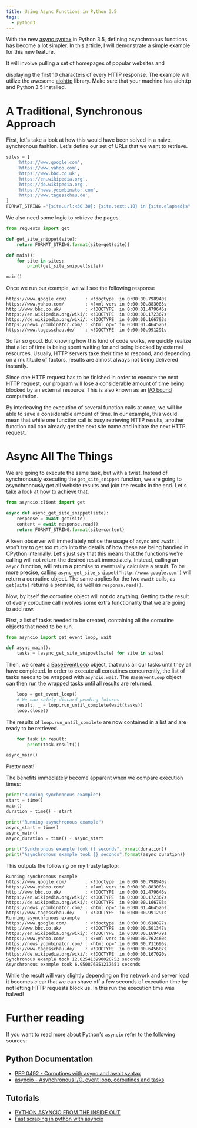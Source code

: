 ```yaml
---
title: Using Async Functions in Python 3.5
tags:
  - python3
---
```


With the new [async syntax](https://www.python.org/dev/peps/pep-0492/) in
Python 3.5, defining asynchronous functions has become a lot simpler. In this
article, I will demonstrate a simple example for this new feature.

<!--more--> It will involve pulling a set of homepages of popular websites and
displaying the first 10 characters of every HTTP response. The example will
utilize the awesome [aiohttp](http://aiohttp.readthedocs.org/en/stable/)
library. Make sure that your machine has aiohttp and Python 3.5 installed.

# A Traditional, Synchronous Approach

First, let's take a look at how this would have been solved in a naive,
synchronous fashion. Let's define our set of URLs that we want to retrieve.

```python
sites = [
    'https://www.google.com',
    'https://www.yahoo.com',
    'https://www.bbc.co.uk',
    'https://en.wikipedia.org',
    'https://de.wikipedia.org',
    'https://news.ycombinator.com',
    'https://www.tagesschau.de',
]
FORMAT_STRING ="{site.url:<30.30}: {site.text:.10} in {site.elapsed}s"
```

We also need some logic to retrieve the pages.

```python
from requests import get

def get_site_snippet(site):
    return FORMAT_STRING.format(site=get(site))

def main():
    for site in sites:
        print(get_site_snippet(site))

main()
```

Once we run our example, we will see the following response

```
https://www.google.com/       : <!doctype  in 0:00:00.798940s
https://www.yahoo.com/        : <?xml vers in 0:00:00.883083s
http://www.bbc.co.uk/         : <!DOCTYPE  in 0:00:01.479646s
https://en.wikipedia.org/wiki/: <!DOCTYPE  in 0:00:00.172367s
https://de.wikipedia.org/wiki/: <!DOCTYPE  in 0:00:00.166793s
https://news.ycombinator.com/ : <html op=" in 0:00:01.464526s
https://www.tagesschau.de/    : <!DOCTYPE  in 0:00:00.991291s
```

So far so good. But knowing how this kind of code works, we quickly realize
that a lot of time is being spent waiting for and being blocked by external
resources. Usually, HTTP servers take their time to respond, and depending on a
multitude of factors, results are almost always not being delivered instantly.

Since one HTTP request has to be finished in order to execute the next HTTP
request, our program will lose a considerable amount of time being blocked by
an external resource. This is also known as an
[I/O bound](https://en.wikipedia.org/wiki/I/O_bound) computation.

By interleaving the execution of several function calls at once, we will be
able to save a considerable amount of time. In our example, this would mean
that while one function call is busy retrieving HTTP results, another function
call can already get the next site name and initiate the next HTTP request.

# Async All The Things

We are going to execute the same task, but with a twist. Instead of
synchronously executing the `get_site_snippet` function, we are going to
asynchronously get all website results and join the results in the end. Let's
take a look at how to achieve that.

```python
from asyncio.client import get

async def async_get_site_snippet(site):
    response = await get(site)
    content = await response.read()
    return FORMAT_STRING.format(site=content)
```

A keen observer will immediately notice the usage of `async` and `await`. I
won't try to get too much into the details of how these are being handled in
CPython internally. Let's just say that this means that the functions we're
calling will not return the desired result immediately. Instead, calling an
`async` function, will return a promise to eventually calculate a result. To be
more precise, calling `async_get_site_snippet('http://www.google.com')` will
return a coroutine object. The same applies for the two `await` calls, as
`get(site)` returns a promise, as well as `response.read()`.

Now, by itself the coroutine object will not do anything. Getting to the result
of every coroutine call involves some extra functionality that we are going to
add now.

First, a list of tasks needed to be created, containing all the coroutine
objects that need to be run.

```python
from asyncio import get_event_loop, wait

def async_main():
    tasks = [async_get_site_snippet(site) for site in sites]
```

Then, we create a
[BaseEventLoop](https://docs.python.org/3/library/asyncio-eventloop.html#base-event-loop)
object, that runs all our tasks until they all have completed. In order to
execute all coroutines concurrently, the list of tasks needs to be wrapped with
`asyncio.wait`. The `BaseEventLoop` object can then run the wrapped tasks until
all results are returned.

```python
    loop = get_event_loop()
    # We can safely discard pending futures
    result, _ = loop.run_until_complete(wait(tasks))
    loop.close()
```

The results of `loop.run_until_complete` are now contained in a list and are ready to be retrieved.

```python
    for task in result:
        print(task.result())

async_main()
```

Pretty neat!

The benefits immediately become apparent when we compare execution times:

```python
print("Running synchronous example")
start = time()
main()
duration = time() - start

print("Running asynchronous example")
async_start = time()
async_main()
async_duration = time() - async_start

print("Synchronous example took {} seconds".format(duration))
print("Asynchronous example took {} seconds".format(async_duration))
```

This outputs the following on my trusty laptop:

```
Running synchronous example
https://www.google.com/       : <!doctype  in 0:00:00.798940s
https://www.yahoo.com/        : <?xml vers in 0:00:00.883083s
http://www.bbc.co.uk/         : <!DOCTYPE  in 0:00:01.479646s
https://en.wikipedia.org/wiki/: <!DOCTYPE  in 0:00:00.172367s
https://de.wikipedia.org/wiki/: <!DOCTYPE  in 0:00:00.166793s
https://news.ycombinator.com/ : <html op=" in 0:00:01.464526s
https://www.tagesschau.de/    : <!DOCTYPE  in 0:00:00.991291s
Running asynchronous example
https://www.google.com/       : <!doctype  in 0:00:00.618827s
http://www.bbc.co.uk/         : <!DOCTYPE  in 0:00:00.501347s
https://en.wikipedia.org/wiki/: <!DOCTYPE  in 0:00:00.169479s
https://www.yahoo.com/        : <?xml vers in 0:00:00.762460s
https://news.ycombinator.com/ : <html op=" in 0:00:00.711696s
https://www.tagesschau.de/    : <!DOCTYPE  in 0:00:00.645607s
https://de.wikipedia.org/wiki/: <!DOCTYPE  in 0:00:00.167020s
Synchronous example took 12.025413990020752 seconds
Asynchronous example took 6.950876951217651 seconds
```

While the result will vary slightly depending on the network and server load it
becomes clear that we can shave off a few seconds of execution time by not
letting HTTP requests block us. In this run the execution time was halved!

# Further reading

If you want to read more about Python's `asyncio` refer to the following sources:

## Python Documentation
- [PEP 0492 - Coroutines with async and await syntax](https://www.python.org/dev/peps/pep-0492/)
- [asyncio - Asynchronous I/O, event loop, coroutines and tasks](https://docs.python.org/3/library/asyncio.html#module-asyncio)

## Tutorials
- [PYTHON ASYNCIO FROM THE INSIDE OUT](http://www.buzzcapture.com/en/2014/05/python-asyncio-inside/)
- [Fast scraping in python with asyncio](http://compiletoi.net/fast-scraping-in-python-with-asyncio.html)
